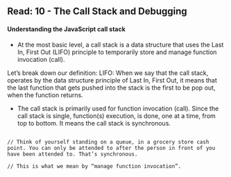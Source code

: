 ## Read: 10 - The Call Stack and Debugging


#### Understanding the JavaScript call stack

<!-- https://www.freecodecamp.org/news/understanding-the-javascript-call-stack-861e41ae61d4/ -->
- At the most basic level, a call stack is a data structure that uses the Last In, First Out (LIFO) principle to temporarily store and manage function invocation (call).

Let’s break down our definition:
LIFO: When we say that the call stack, operates by the data structure principle of Last In, First Out, it means that the last function that gets pushed into the stack is the first to be pop out, when the function returns.

- The call stack is primarily used for function invocation (call). Since the call stack is single, function(s) execution, is done, one at a time, from top to bottom. It means the call stack is synchronous.


``` Manage function invocation (call): The call stack maintains a record of the position of each stack frame. // It knows the next function to be executed (and will remove it after execution). This is what makes code execution in JavaScript synchronous.

// Think of yourself standing on a queue, in a grocery store cash point. You can only be attended to after the person in front of you have been attended to. That’s synchronous.

// This is what we mean by “manage function invocation”.
``` 







<!-- https://codeburst.io/javascript-error-messages-debugging-d23f84f0ae7c -->








<!-- https://developer.mozilla.org/en-US/docs/Glossary/Call_stack -->